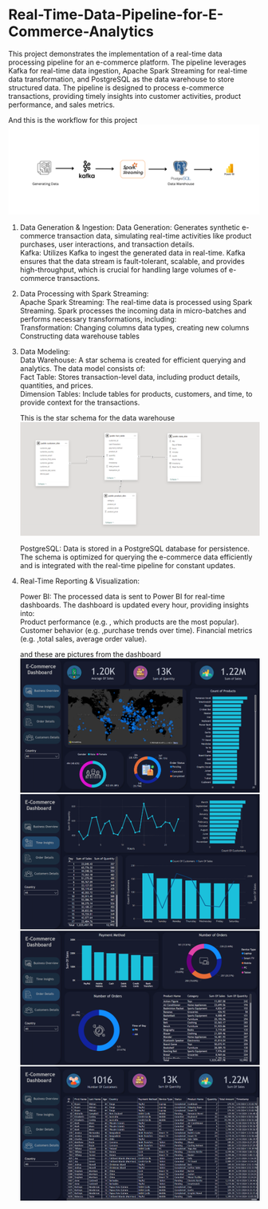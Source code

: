 # Real-Time-Data-Pipeline-for-E-Commerce-Analytics

This project demonstrates the implementation of a real-time data processing pipeline for an e-commerce platform. The pipeline leverages Kafka for real-time data ingestion, Apache Spark Streaming for real-time data transformation, and PostgreSQL as the data warehouse to store structured data. The pipeline is designed to process e-commerce transactions, providing timely insights into customer activities, product performance, and sales metrics.

And this is the workflow for this project
![Alt text for the image](images/Wrokflow.png)

1. Data Generation & Ingestion:
    Data Generation: Generates synthetic e-commerce transaction data, simulating real-time activities like product purchases, user interactions, and transaction details.                                             
    Kafka: Utilizes Kafka to ingest the generated data in real-time. Kafka ensures that the data stream is fault-tolerant, scalable, and provides high-throughput, which is crucial for handling large volumes of e-              commerce transactions.

2. Data Processing with Spark Streaming:                                                                                                                                                                                
        Apache Spark Streaming: The real-time data is processed using Spark Streaming. Spark processes the incoming data in micro-batches and performs necessary transformations, including:                            
               Transformation: Changing columns data types, creating new columns 
               Constructing data warehouse tables
3. Data Modeling:                                                                                                                                                                                                        
        Data Warehouse: A star schema is created for efficient querying and analytics. The data model consists of:                                                                                                    
              Fact Table: Stores transaction-level data, including product details, quantities, and prices.                                                                                                            
              Dimension Tables: Include tables for products, customers, and time, to provide context for the transactions.

   This is the star schema for the data warehouse
   ![Alt text for the image](images/Star_Schema.png)

   PostgreSQL: Data is stored in a PostgreSQL database for persistence. The schema is optimized for querying the e-commerce data efficiently and is integrated with the real-time pipeline for constant updates.

5. Real-Time Reporting & Visualization:
   
    Power BI: The processed data is sent to Power BI for real-time dashboards. The dashboard is updated every hour, providing insights into:                                                                            
          Product performance (e.g. , which products are the most popular).
          Customer behavior (e.g. ,purchase trends over time).
          Financial metrics (e.g. ,total sales, average order value).

   and these are pictures from the dashboard
   ![Alt text for the image](images/dash1.png)
   ![Alt text for the image](images/dash2.png)
   ![Alt text for the image](images/dash3.png)
   ![Alt text for the image](images/dash4.png)
   
